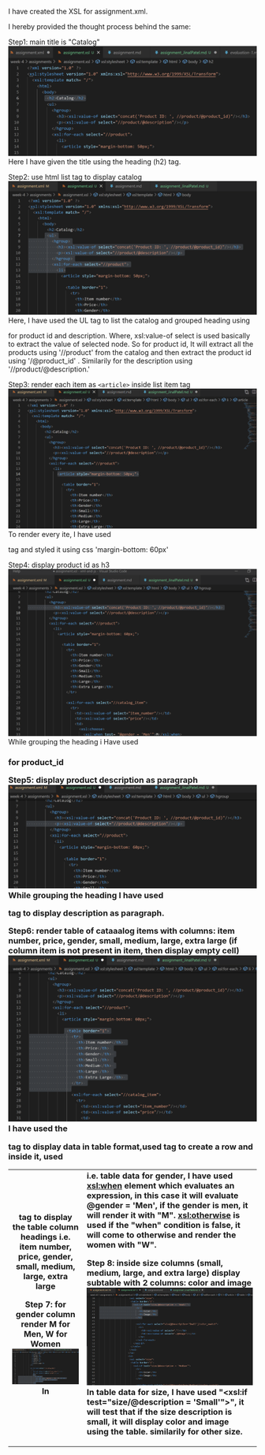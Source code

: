 I have created the XSL for assignment.xml. 

I hereby provided the thought process behind the same: 

Step1:  main title is "Catalog"
![image info](../assets/step1.png)
Here I have given the title using the heading (h2) tag. 

Step2: use html list tag to display catalog
![image info](../assets/step2.png)
Here, I have used the UL tag to list the catalog and grouped heading using <hgroup> for product id and description.
Where, xsl:value-of select is used basically to extract the value of selected node.
So for product id, It will extract all the products using '//product' from the catalog and then extract the product id using '/@product_id' . Similarily for the description using '//product/@description.'

Step3: render each item as `<article>` inside list item tag
![image info](../assets/step3.png)
To render every ite, I have used <article> tag and styled it using css 'margin-bottom: 60px'

Step4: display product id as h3
![image info](../assets/step4.png)
While grouping the heading i Have used <h3> for product_id

Step5: display product description as paragraph
![image info](../assets/step5.png)
While grouping the heading I have used <p> tag to display description as paragraph.

Step6: render table of cataaalog items with columns: item number, price, gender, small, medium, large, extra large (if column item is not present in item, then display empty cell)
![image info](../assets/step6.png)
I have used the <table> tag to display data in table format,used <tr> tag to create a row and inside it, used <th> tag to display the table column headings i.e. item number, price, gender, small, medium, large, extra large

Step 7: for gender column render M for Men, W for Women
![image info](../assets/step7.png)
In <td> i.e. table data for gender, I have used <xsl:when> element which evaluates an expression, in this case it will evaluate @gender = 'Men', if the gender is men, it will render it with "M". <xsl:otherwise> is used if the "when" condition is false, it will come to otherwise and render the women with "W".

Step 8: inside size columns (small, medium, large, and extra large) display subtable with 2 columns: color and image
![image info](../assets/step8.png)
In table data for size, I have used "<xsl:if test="size/@description = 'Small'">", it will test that if the size description is small, it will display color and image using the table. similarily for other size.








